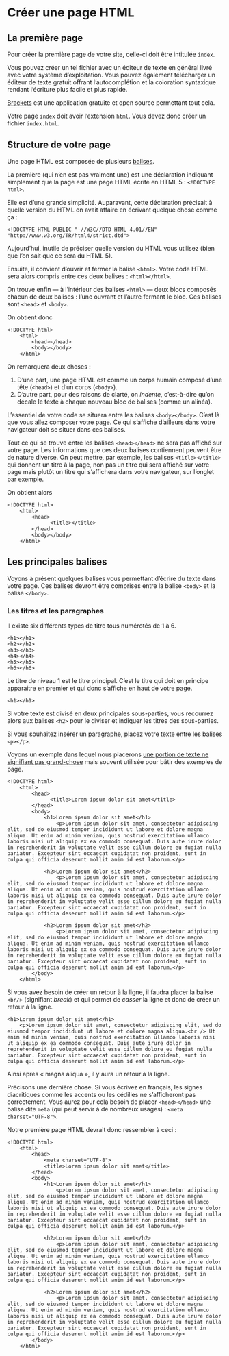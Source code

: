 # Créer une page HTML

## La première page

Pour créer la première page de votre site, celle-ci doit être intitulée `index`.

Vous pouvez créer un tel fichier avec un éditeur de texte en général livré avec votre système d’exploitation. Vous pouvez également télécharger un éditeur de texte gratuit offrant l’autocomplétion et la coloration syntaxique rendant l’écriture plus facile et plus rapide.
 
[Brackets](http://brackets.io/) est une application gratuite et open source permettant tout cela.

Votre page `index` doit avoir l’extension `html`. Vous devez donc créer un fichier `index.html`. 

## Structure de votre page

Une page HTML est composée de plusieurs [balises](https://developer.mozilla.org/fr/docs/Apprendre/HTML/Balises_HTML).

La première (qui n’en est pas vraiment une) est une déclaration indiquant simplement que la page est une page HTML écrite en HTML 5 : `<!DOCTYPE html>`.

Elle est d’une grande simplicité. Auparavant, cette déclaration précisait à quelle version du HTML on avait affaire en écrivant quelque chose comme ça :

`<!DOCTYPE HTML PUBLIC "-//W3C//DTD HTML 4.01//EN" "http://www.w3.org/TR/html4/strict.dtd">`

Aujourd’hui, inutile de préciser quelle version du HTML vous utilisez (bien que l’on sait que ce sera du HTML 5).

Ensuite, il convient d’ouvrir et fermer la balise `<html>`. Votre code HTML sera alors compris entre ces deux balises : `<html></html>`.

On trouve enfin — à l’intérieur des balises `<html>` — deux blocs composés chacun de deux balises : l’une ouvrant et l’autre fermant le bloc. Ces balises sont `<head>` et `<body>`.

On obtient donc

	<!DOCTYPE html>
		<html>
			<head></head>
			<body></body>
		</html>
		
On remarquera deux choses :

1. D’une part, une page HTML est comme un corps humain composé d’une tête (`<head>`) et d’un corps (`<body>`).
2. D’autre part, pour des raisons de clarté, on *indente*, c’est-à-dire qu’on décale le texte à chaque nouveau bloc de balises (comme un alinéa).

L’essentiel de votre code se situera entre les balises `<body></body>`. C’est là que vous allez composer votre page. Ce qui s’affiche d’ailleurs dans votre navigateur doit se situer dans ces balises.

Tout ce qui se trouve entre les balises `<head></head>` ne sera pas affiché sur votre page. Les informations que ces deux balises contiennent peuvent être de nature diverse. On peut mettre, par exemple, les balises `<title></title>` qui donnent un titre à la page, non pas un titre qui sera affiché sur votre page mais plutôt un titre qui s’affichera dans votre navigateur, sur l’onglet par exemple.

On obtient alors

	<!DOCTYPE html>
		<html>
			<head>
				  <title></title>
			</head>
			<body></body>
		</html>

## Les principales balises

Voyons à présent quelques balises vous permettant d’écrire du texte dans votre page. Ces balises devront être comprises entre la balise `<body>` et la balise `</body>`.

### Les titres et les paragraphes

Il existe six différents types de titre tous numérotés de 1 à 6.

	<h1></h1>
	<h2></h2>
	<h3></h3>
	<h4></h4>
	<h5></h5>
	<h6></h6>

Le titre de niveau 1 est le titre principal. C’est le titre qui doit en principe apparaitre en premier et qui donc s’affiche en haut de votre page.

	<h1></h1>

Si votre texte est divisé en deux principales sous-parties, vous recourrez alors aux balises `<h2>` pour le diviser et indiquer les titres des sous-parties.

Si vous souhaitez insérer un paragraphe, placez votre texte entre les balises `<p></p>`.

Voyons un exemple dans lequel nous placerons [une portion de texte ne signifiant pas grand-chose](https://www.lipsum.com/) mais souvent utilisée pour bâtir des exemples de page.

	<!DOCTYPE html>
		<html>
			<head>
				  <title>Lorem ipsum dolor sit amet</title>
			</head>
			<body>
				<h1>Lorem ipsum dolor sit amet</h1>
					<p>Lorem ipsum dolor sit amet, consectetur adipiscing elit, sed do eiusmod tempor incididunt ut labore et dolore magna aliqua. Ut enim ad minim veniam, quis nostrud exercitation ullamco laboris nisi ut aliquip ex ea commodo consequat. Duis aute irure dolor in reprehenderit in voluptate velit esse cillum dolore eu fugiat nulla pariatur. Excepteur sint occaecat cupidatat non proident, sunt in culpa qui officia deserunt mollit anim id est laborum.</p>
				
				<h2>Lorem ipsum dolor sit amet</h2>
					<p>Lorem ipsum dolor sit amet, consectetur adipiscing elit, sed do eiusmod tempor incididunt ut labore et dolore magna aliqua. Ut enim ad minim veniam, quis nostrud exercitation ullamco laboris nisi ut aliquip ex ea commodo consequat. Duis aute irure dolor in reprehenderit in voluptate velit esse cillum dolore eu fugiat nulla pariatur. Excepteur sint occaecat cupidatat non proident, sunt in culpa qui officia deserunt mollit anim id est laborum.</p>
				
				<h2>Lorem ipsum dolor sit amet</h2>
					<p>Lorem ipsum dolor sit amet, consectetur adipiscing elit, sed do eiusmod tempor incididunt ut labore et dolore magna aliqua. Ut enim ad minim veniam, quis nostrud exercitation ullamco laboris nisi ut aliquip ex ea commodo consequat. Duis aute irure dolor in reprehenderit in voluptate velit esse cillum dolore eu fugiat nulla pariatur. Excepteur sint occaecat cupidatat non proident, sunt in culpa qui officia deserunt mollit anim id est laborum.</p>
			</body>
		</html>

Si vous avez besoin de créer un retour à la ligne, il faudra placer la balise `<br/>` (signifiant *break*) et qui permet de *casser* la ligne et donc de créer un retour à la ligne.

	<h1>Lorem ipsum dolor sit amet</h1>
		<p>Lorem ipsum dolor sit amet, consectetur adipiscing elit, sed do eiusmod tempor incididunt ut labore et dolore magna aliqua.<br /> Ut enim ad minim veniam, quis nostrud exercitation ullamco laboris nisi ut aliquip ex ea commodo consequat. Duis aute irure dolor in reprehenderit in voluptate velit esse cillum dolore eu fugiat nulla pariatur. Excepteur sint occaecat cupidatat non proident, sunt in culpa qui officia deserunt mollit anim id est laborum.</p>

Ainsi après « magna aliqua », il y aura un retour à la ligne.

Précisons une dernière chose. Si vous écrivez en français, les signes diacritiques comme les accents ou les cédilles ne s’afficheront pas correctement. Vous aurez pour cela besoin de placer `<head></head>` une balise dite `meta` (qui peut servir à de nombreux usages) : `<meta charset="UTF-8">`.

Notre première page HTML devrait donc ressembler à ceci :

	<!DOCTYPE html>
		<html>
			<head>
				<meta charset="UTF-8">
				<title>Lorem ipsum dolor sit amet</title>
			</head>
			<body>
				<h1>Lorem ipsum dolor sit amet</h1>
					<p>Lorem ipsum dolor sit amet, consectetur adipiscing elit, sed do eiusmod tempor incididunt ut labore et dolore magna aliqua. Ut enim ad minim veniam, quis nostrud exercitation ullamco laboris nisi ut aliquip ex ea commodo consequat. Duis aute irure dolor in reprehenderit in voluptate velit esse cillum dolore eu fugiat nulla pariatur. Excepteur sint occaecat cupidatat non proident, sunt in culpa qui officia deserunt mollit anim id est laborum.</p>
				
				<h2>Lorem ipsum dolor sit amet</h2>
					<p>Lorem ipsum dolor sit amet, consectetur adipiscing elit, sed do eiusmod tempor incididunt ut labore et dolore magna aliqua. Ut enim ad minim veniam, quis nostrud exercitation ullamco laboris nisi ut aliquip ex ea commodo consequat. Duis aute irure dolor in reprehenderit in voluptate velit esse cillum dolore eu fugiat nulla pariatur. Excepteur sint occaecat cupidatat non proident, sunt in culpa qui officia deserunt mollit anim id est laborum.</p>
				
				<h2>Lorem ipsum dolor sit amet</h2>
					<p>Lorem ipsum dolor sit amet, consectetur adipiscing elit, sed do eiusmod tempor incididunt ut labore et dolore magna aliqua. Ut enim ad minim veniam, quis nostrud exercitation ullamco laboris nisi ut aliquip ex ea commodo consequat. Duis aute irure dolor in reprehenderit in voluptate velit esse cillum dolore eu fugiat nulla pariatur. Excepteur sint occaecat cupidatat non proident, sunt in culpa qui officia deserunt mollit anim id est laborum.</p>
			</body>
		</html>
